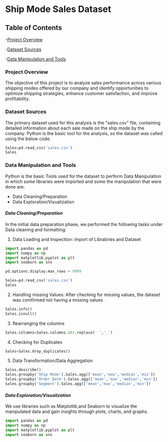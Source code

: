 # **Ship Mode Sales Dataset**

## Table of Contents

-[Project Overview](#project-overview)

-[Dataset Sources](#dataset-sources)

-[Data Manipulation and Tools](#data-manipulation-and-tools)


### Project Overview 

The objective of this project is to analyze sales performance across various shipping modes offered by our company and identify opportunities to optimize shipping strategies, enhance customer satisfaction, and improve profitability.

### Dataset Sources
The primary dataset used for this analysis is the "sales.csv" file, containing detailed information about each sale made on the ship mode by the company. 
Python is the basic tool for the analysis, so the dataset was called using the below code.

```python
Sales=pd.read_csv('sales.csv')
Sales
```

### Data Manipulation and Tools

Python is the basic Tools used for the dataset to perform Data Manipulation in which some libraries were imported and some the manipulation that were done are:
- Data Cleaning/Preparation 
- Data Exploration/Visualization

#### *Data Cleaning/Preparation*

In the initial data preparation phase, we performed the following tasks under Data cleaning and formatting:

1. Data Loading and Inspection: import of Librabries and Dataset
```Python
import pandas as pd 
import numpy as np
import matplotlib.pyplot as plt
import seaborn as sns

pd.options.display.max_rows = 9999

Sales=pd.read_csv('sales.csv')
Sales
```

2. Handling missing Values:
After checking for missing values, the dataset was comfirmed not having a missing values
```python
Sales.info()
Sales.isnull()
```
   
3. Rearranging the columns
```python
Sales.columns=Sales.columns.str.replace(' ','_')
```

4. Checking for Duplicates
```python
Sales=Sales.drop_duplicates()
```

5. Data Transformation/Data Aggregation
```python
Sales.describe()
Sales.groupby('Ship Mode').Sales.agg(['mean','max','median','min'])
Sales.groupby('Order Date').Sales.agg(['mean','max','median','min'])
Sales.groupby('Segment').Sales.agg(['mean','max','median','min'])
```

#### *Data Exploration/Visualization*

We use libraries such as Matplotlib,and Seaborn to visualize the manipulated data and gain insights through plots, charts, and graphs.
```Python
import pandas as pd 
import numpy as np
import matplotlib.pyplot as plt
import seaborn as sns
```
